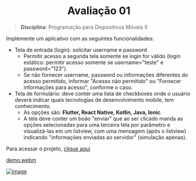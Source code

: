 <h1 align="center">Avaliação 01</h1>

> **Disciplina**: Programação para Dispositivos Móveis II

Implemente um aplicativo com as seguintes funcionalidades:

- Tela de entrada (login): solicitar username e password
  - Permitir acesso a segunda tela somente se login for válido (login estático: permitir acesso somente se username="teste" e password="123").
  - Se não fornecer username, password ou informações diferentes do acesso permitido, informar "Acesso não permitido" ou "Fornecer informações para acesso", conforme o caso.
- Tela de formulário: deve conter uma lista de checkboxes onde o usuário deverá indicar quais tecnologias de desenvolvimento mobile, tem conhecimento.
  - As opções são: **Flutter, React Native, Kotlin, Java, Ionic**.
  - A tela deve conter um boão "enviar" que ao ser clicado manda as opções selecionadas para uma terceira tela por parâmetro e visualizá-las em um listview, com uma mensagem (após o listview) indicando "informações enviadas ao servidor" (simulação apenas).

Para acessar o projeto, [clique aqui](https://z0g806u20g90.zapp.page/#/)

[demo.webm]()

[![image](https://img.shields.io/badge/✨%20Maria%20Gabriela%20Reis,%202023-LinkedIn-009973?style=flat-square)](https://www.linkedin.com/in/mariagabrielareis/)
